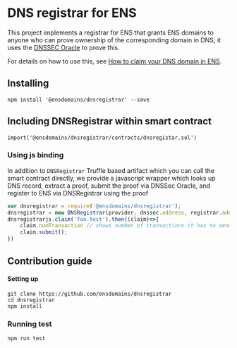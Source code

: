 # DNS registrar for ENS

This project implements a registrar for ENS that grants ENS domains to anyone who can prove ownership of the corresponding domain in DNS; it uses the [DNSSEC Oracle](https://github.com/Arachnid/dnssec-oracle) to prove this.

For details on how to use this, see [How to claim your DNS domain in ENS](https://medium.com/the-ethereum-name-service/how-to-claim-your-dns-domain-on-ens-e600ef2d92ca).


## Installing

```
npm install '@ensdomains/dnsregistrar' --save
```

## Including DNSRegistrar within smart contract

```
import('@ensdomains/dnsregistrar/contracts/dnsregistar.sol')
```

### Using js binding

In addition to `DNSRegistrar` Truffle based artifact which you can call the smart contract directly, we provide a javascript wrapper which looks up DNS record, extract a proof, submit the proof via DNSSec Oracle, and register to ENS via DNSRegistrar using the proof

```js
var dnsregistrar = require('@ensdomains/dnsregistrar');
dnsregistrar = new DNSRegistrar(provider, dnssec.address, registrar.address);
dnsregistrarjs.claim('foo.test').then((claim)=>{
    claim.numTransaction // shows number of transactions it has to send
    claim.submit();
})
```

## Contribution guide

#### Setting up

```
git clone https://github.com/ensdomains/dnsregistrar
cd dnsregistrar
npm install
```

### Running test

```
npm run test
```

